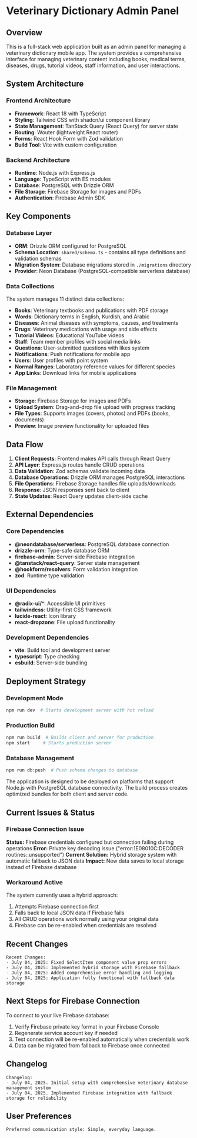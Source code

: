 # Veterinary Dictionary Admin Panel

## Overview

This is a full-stack web application built as an admin panel for managing a veterinary dictionary mobile app. The system provides a comprehensive interface for managing veterinary content including books, medical terms, diseases, drugs, tutorial videos, staff information, and user interactions.

## System Architecture

### Frontend Architecture
- **Framework**: React 18 with TypeScript
- **Styling**: Tailwind CSS with shadcn/ui component library
- **State Management**: TanStack Query (React Query) for server state
- **Routing**: Wouter (lightweight React router)
- **Forms**: React Hook Form with Zod validation
- **Build Tool**: Vite with custom configuration

### Backend Architecture
- **Runtime**: Node.js with Express.js
- **Language**: TypeScript with ES modules
- **Database**: PostgreSQL with Drizzle ORM
- **File Storage**: Firebase Storage for images and PDFs
- **Authentication**: Firebase Admin SDK

## Key Components

### Database Layer
- **ORM**: Drizzle ORM configured for PostgreSQL
- **Schema Location**: `shared/schema.ts` - contains all type definitions and validation schemas
- **Migration System**: Database migrations stored in `./migrations` directory
- **Provider**: Neon Database (PostgreSQL-compatible serverless database)

### Data Collections
The system manages 11 distinct data collections:
- **Books**: Veterinary textbooks and publications with PDF storage
- **Words**: Dictionary terms in English, Kurdish, and Arabic
- **Diseases**: Animal diseases with symptoms, causes, and treatments
- **Drugs**: Veterinary medications with usage and side effects
- **Tutorial Videos**: Educational YouTube videos
- **Staff**: Team member profiles with social media links
- **Questions**: User-submitted questions with likes system
- **Notifications**: Push notifications for mobile app
- **Users**: User profiles with point system
- **Normal Ranges**: Laboratory reference values for different species
- **App Links**: Download links for mobile applications

### File Management
- **Storage**: Firebase Storage for images and PDFs
- **Upload System**: Drag-and-drop file upload with progress tracking
- **File Types**: Supports images (covers, photos) and PDFs (books, documents)
- **Preview**: Image preview functionality for uploaded files

## Data Flow

1. **Client Requests**: Frontend makes API calls through React Query
2. **API Layer**: Express.js routes handle CRUD operations
3. **Data Validation**: Zod schemas validate incoming data
4. **Database Operations**: Drizzle ORM manages PostgreSQL interactions
5. **File Operations**: Firebase Storage handles file uploads/downloads
6. **Response**: JSON responses sent back to client
7. **State Updates**: React Query updates client-side cache

## External Dependencies

### Core Dependencies
- **@neondatabase/serverless**: PostgreSQL database connection
- **drizzle-orm**: Type-safe database ORM
- **firebase-admin**: Server-side Firebase integration
- **@tanstack/react-query**: Server state management
- **@hookform/resolvers**: Form validation integration
- **zod**: Runtime type validation

### UI Dependencies
- **@radix-ui/***: Accessible UI primitives
- **tailwindcss**: Utility-first CSS framework
- **lucide-react**: Icon library
- **react-dropzone**: File upload functionality

### Development Dependencies
- **vite**: Build tool and development server
- **typescript**: Type checking
- **esbuild**: Server-side bundling

## Deployment Strategy

### Development Mode
```bash
npm run dev  # Starts development server with hot reload
```

### Production Build
```bash
npm run build  # Builds client and server for production
npm start     # Starts production server
```

### Database Management
```bash
npm run db:push  # Push schema changes to database
```

The application is designed to be deployed on platforms that support Node.js with PostgreSQL database connectivity. The build process creates optimized bundles for both client and server code.

## Current Issues & Status

### Firebase Connection Issue
**Status:** Firebase credentials configured but connection failing during operations
**Error:** Private key decoding issue ("error:1E08010C:DECODER routines::unsupported")
**Current Solution:** Hybrid storage system with automatic fallback to JSON data
**Impact:** New data saves to local storage instead of Firebase database

### Workaround Active
The system currently uses a hybrid approach:
1. Attempts Firebase connection first
2. Falls back to local JSON data if Firebase fails
3. All CRUD operations work normally using your original data
4. Firebase can be re-enabled when credentials are resolved

## Recent Changes

```
Recent Changes:
- July 04, 2025: Fixed SelectItem component value prop errors
- July 04, 2025: Implemented hybrid storage with Firebase fallback
- July 04, 2025: Added comprehensive error handling and logging
- July 04, 2025: Application fully functional with fallback data storage
```

## Next Steps for Firebase Connection

To connect to your live Firebase database:
1. Verify Firebase private key format in your Firebase Console
2. Regenerate service account key if needed
3. Test connection will be re-enabled automatically when credentials work
4. Data can be migrated from fallback to Firebase once connected

## Changelog

```
Changelog:
- July 04, 2025. Initial setup with comprehensive veterinary database management system
- July 04, 2025. Implemented Firebase integration with fallback storage for reliability
```

## User Preferences

```
Preferred communication style: Simple, everyday language.
```